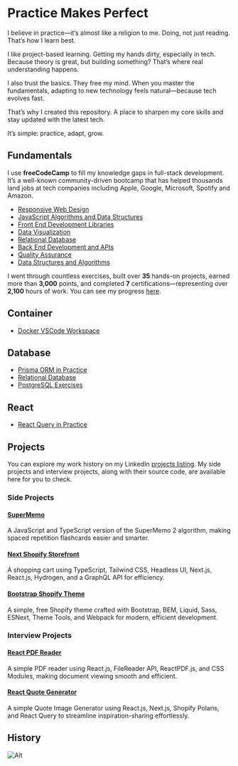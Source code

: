 # Practice Makes Perfect

I believe in practice—it’s almost like a religion to me. Doing, not just reading. That’s how I learn best.

I like project-based learning. Getting my hands dirty, especially in tech. Because theory is great, but building something? That’s where real understanding happens.

I also trust the basics. They free my mind. When you master the fundamentals, adapting to new technology feels natural—because tech evolves fast.

That’s why I created this repository. A place to sharpen my core skills and stay updated with the latest tech.

It’s simple: practice, adapt, grow.

## Fundamentals

I use **freeCodeCamp** to fill my knowledge gaps in full-stack development. It’s a well-known community-driven bootcamp that has helped thousands land jobs at tech companies including Apple, Google, Microsoft, Spotify and Amazon.

- [Responsive Web Design](/freecodecamp-responsive-web-design/)
- [JavaScript Algorithms and Data Structures](/freecodecamp-javascript-algorithms-and-data-structures/)
- [Front End Development Libraries](/freecodecamp-front-end-development-libraries/)
- [Data Visualization](/freecodecamp-data-visualization/)
- [Relational Database](/freecodecamp-relational-database/)
- [Back End Development and APIs](/freecodecamp-back-end-development-and-apis/)
- [Quality Assurance](/freecodecamp-quality-assurance/)
- [Data Structures and Algorithms](/freecodecamp-coding-interview-prep/)

I went through countless exercises, built over **35** hands-on projects, earned more than **3,000** points, and completed **7** certifications—representing over **2,100** hours of work. You can see my progress [here](https://www.freecodecamp.org/VienDinhCom).

## Container

- [Docker VSCode Workspace](https://github.com/VienDinhCom/docker-vscode-fullstack)

## Database

- [Prisma ORM in Practice](/database-orm-prisma/)
- [Relational Database](/freecodecamp-relational-database/)
- [PostgreSQL Exercises](/database-postgresql-exercises/)

## React

- [React Query in Practice](/react-tanstack-query/)

## Projects

You can explore my work history on my LinkedIn [projects listing](https://www.linkedin.com/in/viendinhcom/details/projects/). My side projects and interview projects, along with their source code, are available here for you to check.

### Side Projects

#### [SuperMemo](https://github.com/VienDinhCom/supermemo)

A JavaScript and TypeScript version of the SuperMemo 2 algorithm, making spaced repetition flashcards easier and smarter.

#### [Next Shopify Storefront](https://github.com/VienDinhCom/next-shopify-storefront)

A shopping cart using TypeScript, Tailwind CSS, Headless UI, Next.js, React.js, Hydrogen, and a GraphQL API for efficiency.

#### [Bootstrap Shopify Theme](https://github.com/VienDinhCom/bootstrap-shopify-theme)

A simple, free Shopify theme crafted with Bootstrap, BEM, Liquid, Sass, ESNext, Theme Tools, and Webpack for modern, efficient development.

### Interview Projects

#### [React PDF Reader](interview-project-react-pdf-reader)

A simple PDF reader using React.js, FileReader API, ReactPDF.js, and CSS Modules, making document viewing smooth and efficient.

#### [React Quote Generator](interview-project-react-quote-generator)

A simple Quote Image Generator using React.js, Next.js, Shopify Polaris, and React Query to streamline inspiration-sharing effortlessly.

## History

![Alt](https://repobeats.axiom.co/api/embed/096d8610fcd82ce6aa1cb1f7969c4182f2021c99.svg 'Practice Makes Perfect Analytics')
